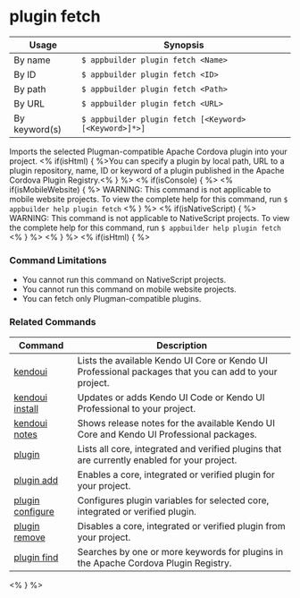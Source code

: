 plugin fetch
==========

Usage | Synopsis
------|-------
By name | `$ appbuilder plugin fetch <Name>`
By ID | `$ appbuilder plugin fetch <ID>`
By path | `$ appbuilder plugin fetch <Path>`
By URL | `$ appbuilder plugin fetch <URL>`
By keyword(s) | `$ appbuilder plugin fetch [<Keyword> [<Keyword>]*>]`
    
Imports the selected Plugman-compatible Apache Cordova plugin into your project. <% if(isHtml) { %>You can specify a plugin by local path,
URL to a plugin repository, name, ID or keyword of a plugin published in the Apache Cordova Plugin Registry.<% } %>
<% if(isConsole) { %>
<% if(isMobileWebsite) { %>
WARNING: This command is not applicable to mobile website projects. To view the complete help for this command, run `$ appbuilder help plugin fetch`
<% } %>
<% if(isNativeScript) { %>
WARNING: This command is not applicable to NativeScript projects. To view the complete help for this command, run `$ appbuilder help plugin fetch`
<% } %>
<% } %>
<% if(isHtml) { %> 
### Command Limitations

* You cannot run this command on NativeScript projects.
* You cannot run this command on mobile website projects.
* You can fetch only Plugman-compatible plugins.

### Related Commands

Command | Description
----------|----------
[kendoui](kendoui.html) | Lists the available Kendo UI Core or Kendo UI Professional packages that you can add to your project.
[kendoui install](kendoui-install.html) | Updates or adds Kendo UI Code or Kendo UI Professional to your project.
[kendoui notes](kendoui-notes.html) | Shows release notes for the available Kendo UI Core and Kendo UI Professional packages.
[plugin](plugin.html) | Lists all core, integrated and verified plugins that are currently enabled for your project.
[plugin add](plugin-add.html) | Enables a core, integrated or verified plugin for your project.
[plugin configure](plugin-configure.html) | Configures plugin variables for selected core, integrated or verified plugin.
[plugin remove](plugin-remove.html) | Disables a core, integrated or verified plugin from your project.
[plugin find](plugin-find.html) | Searches by one or more keywords for plugins in the Apache Cordova Plugin Registry.
<% } %>
